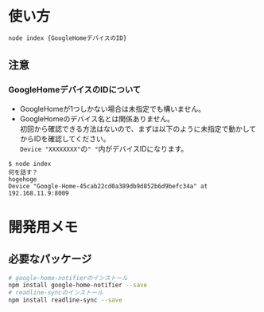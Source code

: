 # 使い方
```bash
node index {GoogleHomeデバイスのID} 
```
## 注意
### GoogleHomeデバイスのIDについて
* GoogleHomeが1つしかない場合は未指定でも構いません。
* GoogleHomeのデバイス名とは関係ありません。  
  初回から確認できる方法はないので、まずは以下のように未指定で動かしてからIDを確認してください。  
  `Device "XXXXXXXX"`の`" "`内がデバイスIDになります。
```
$ node index
何を話す？
hogehoge
Device "Google-Home-45cab22cd0a389db9d852b6d9befc34a" at 192.168.11.9:8009
```

# 開発用メモ
## 必要なパッケージ
```bash
# google-home-notifierのインストール
npm install google-home-notifier --save
# readline-syncのインストール
npm install readline-sync --save
```